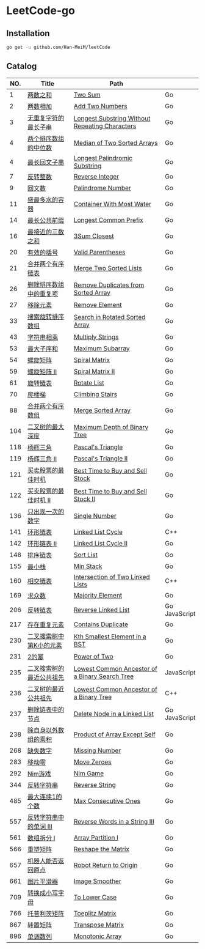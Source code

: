 # LeetCode-go

## Installation

```sh
go get -u github.com/Han-MeiM/leetCode
```

## Catalog

| NO.  | Title                                                        | Path                                                 |                                          |
| ---- | ------------------------------------------------------------ | ------------------------------------------------------------ | ---- |
| 1 | [两数之和](https://leetcode-cn.com/problems/two-sum) | [Two Sum](./001.%20Two%20Sum)| Go |
| 2 | [两数相加](https://leetcode-cn.com/problems/add-two-numbers) | [Add Two Numbers](./002.%20Add%20Two%20Numbers) | Go |
| 3 | [无重复字符的最长子串](https://leetcode-cn.com/problems/longest-substring-without-repeating-characters) | [Longest Substring Without Repeating Characters](./003.%20Longest%20Substring%20Without%20Repeating%20Characters) | Go |
| 4 | [两个排序数组的中位数](https://leetcode-cn.com/problems/median-of-two-sorted-arrays) | [Median of Two Sorted Arrays](./004.%20Median%20of%20Two%20Sorted%20Arrays) | Go |
| 4 | [最长回文子串](https://leetcode-cn.com/problems/longest-palindromic-substring) | [Longest Palindromic Substring](./005.%20Longest%20Palindromic%20Substring) | Go |
| 7 | [反转整数](https://leetcode-cn.com/problems/reverse-integer) | [Reverse Integer](./007.%20Reverse%20Integer) | Go |
| 9 | [回文数](https://leetcode-cn.com/problems/palindrome-number) | [Palindrome Number](./009.%20Palindrome%20Number) | Go |
| 11 | [盛最多水的容器](https://leetcode-cn.com/problems/container-with-most-water) | [Container With Most Water](./011.%20Container%20With%20Most%20Water) | Go |
| 14 | [最长公共前缀](https://leetcode-cn.com/problems/longest-common-prefix) | [Longest Common Prefix](./014.%20Longest%20Common%20Prefix) | Go |
| 16 | [最接近的三数之和](https://leetcode-cn.com/problems/3sum-closest) | [3Sum Closest](./016.%203Sum%20Closest) | Go |
| 20 | [有效的括号](https://leetcode-cn.com/problems/valid-parentheses) | [Valid Parentheses](./020.%20Valid%20Parentheses) | Go |
| 21 | [合并两个有序链表](https://leetcode-cn.com/problems/merge-two-sorted-lists) | [Merge Two Sorted Lists](./021.%20Merge％20Two％20Sorted％20Lists) | Go |
| 26 | [删除排序数组中的重复项](https://leetcode-cn.com/problems/remove-duplicates-from-sorted-array) | [Remove Duplicates from Sorted Array](./026.%20Remove%20Duplicates%20from%20Sorted%20Array) | Go |
| 27 | [移除元素](https://leetcode-cn.com/problems/remove-element) | [Remove Element](./027.%20Remove%20Element) | Go |
| 33 | [搜索旋转排序数组](https://leetcode-cn.com/problems/search-in-rotated-sorted-array) | [Search in Rotated Sorted Array](./033.%20Search%20in%20Rotated%20Sorted%20Array) | Go |
| 43 | [字符串相乘](https://leetcode-cn.com/problems/multiply-strings) | [Multiply Strings](./043.%20Multiply%20Strings) | Go |
| 53 | [最大子序和](https://leetcode-cn.com/problems/maximum-subarray) | [Maximum Subarray](./053.%20Maximum%20Subarray) | Go |
| 54 | [螺旋矩阵](https://leetcode-cn.com/problems/spiral-matrix) | [Spiral Matrix](./054.%20Spiral%20Matrix) | Go |
| 59 | [螺旋矩阵 II](https://leetcode-cn.com/problems/spiral-matrix-ii) | [Spiral Matrix II](./054.%20Spiral%20Matrix%20II) | Go |
| 61 | [旋转链表](https://leetcode-cn.com/problems/rotate-list) | [Rotate List](./061.%20Rotate%20List) | Go |
| 70 | [爬楼梯](https://leetcode-cn.com/problems/climbing-stairs) | [Climbing Stairs](./070.%20Climbing%20Stairs) | Go |
| 88 | [合并两个有序数组](https://leetcode-cn.com/problems/merge-sorted-array) | [Merge Sorted Array](./088.%20Merge%20Sorted%20Array) | Go |
| 104 | [二叉树的最大深度](https://leetcode-cn.com/problems/maximum-depth-of-binary-tree) | [Maximum Depth of Binary Tree](./104.%20Maximum%20Depth%20of%20Binary%20Tree) | Go |
| 118 | [杨辉三角](https://leetcode-cn.com/problems/pascals-triangle) | [Pascal's Triangle](./118.%20Pascal's%20Triangle) | Go |
| 119 | [杨辉三角 II](https://leetcode-cn.com/problems/pascals-triangle-ii) | [Pascal's Triangle II]() | Go |
| 121 | [买卖股票的最佳时机](https://leetcode-cn.com/problems/best-time-to-buy-and-sell-stock) | [Best Time to Buy and Sell Stock](./121.%20Best%20Time%20to%20Buy%20and%20Sell%20Stock) | Go |
| 122 | [买卖股票的最佳时机 II](https://leetcode-cn.com/problems/best-time-to-buy-and-sell-stock-ii) | [Best Time to Buy and Sell Stock II](./122.%20Best%20Time%20to%20Buy%20and%20Sell%20Stock%20II) | Go |
| 136 | [只出现一次的数字](https://leetcode-cn.com/problems/single-number) | [Single Number](./136.%20Single%20Number) | Go |
| 141 | [环形链表](https://leetcode-cn.com/problems/linked-list-cycle) | [Linked List Cycle](./141.%20Linked%20List%20Cycle) | C++ |
| 142 | [环形链表 II](https://leetcode-cn.com/problems/linked-list-cycle-ii) | [Linked List Cycle II](./142.%20Linked%20List%20Cycle%20II) | Go |
| 148 | [排序链表](https://leetcode-cn.com/problems/sort-list) | [Sort List](./148.%Sort%20List) | Go |
| 155  | [最小栈](https://leetcode-cn.com/problems/min-stack) | [Min Stack](./155.%20Min％20Stack) | Go |
| 160 | [相交链表](https://leetcode-cn.com/problems/intersection-of-two-linked-lists) | [Intersection of Two Linked Lists](./160.%20Intersection%20of%20Two%20Linked%20Lists) | C++ |
| 169  | [求众数](https://leetcode-cn.com/problems/majority-element)  | [Majority Element](./169.%20Majority%20Element) | Go |
| 206 | [反转链表](https://leetcode-cn.com/problems/reverse-linked-list) | [Reverse Linked List](./206.%20Reverse%20Linked%20List) | Go<br />JavaScript |
| 217  | [存在重复元素](https://leetcode-cn.com/problems/contains-duplicate) | [Contains Duplicate](./217.%20Contains%20Duplicate) | Go |
| 230  | [二叉搜索树中第K小的元素](https://leetcode-cn.com/problems/kth-smallest-element-in-a-bst) | [Kth Smallest Element in a BST](./230.%20Kth%20Smallest%20Element%20in%20a%20BST) | Go |
| 231  | [2的幂](https://leetcode-cn.com/problems/power-of-two) | [Power of Two](./231.%20Power%20of%20Two) | Go |
| 235 | [二叉搜索树的最近公共祖先](https://leetcode-cn.com/problems/lowest-common-ancestor-of-a-binary-search-tree) | [Lowest Common Ancestor of a Binary Search Tree](./235.%20Lowest%20Common%20Ancestor%20of%20a%20Binary%20Search%20Tree) | JavaScript |
| 236 | [二叉树的最近公共祖先](https://leetcode-cn.com/problems/lowest-common-ancestor-of-a-binary-tree) | [Lowest Common Ancestor of a Binary Tree](./236.%20Lowest%20Common%20Ancestor%20of%20a%20Binary%20Tree) | C++ |
| 237 | [删除链表中的节点](https://leetcode-cn.com/problems/delete-node-in-a-linked-list) | [Delete Node in a Linked List](./237.%20Delete%20Node%20in%20a%20Linked%20List) | Go<br />JavaScript |
| 238 | [除自身以外数组的乘积](https://leetcode-cn.com/problems/product-of-array-except-self) | [Product of Array Except Self](./237.%20Product%20of%20Array%20Except%20Self) | Go |
| 268 | [缺失数字](https://leetcode-cn.com/problems/missing-number) | [Missing Number](./268.％20Missing%20Number) | Go |
| 283 | [移动零](https://leetcode-cn.com/problems/move-zeroes) | [Move Zeroes](./283.％20Move％20Zeroes) | Go |
| 292 | [Nim游戏](https://leetcode-cn.com/problems/nim-game) | [Nim Game](./292.％20Nim%20Game) | Go |
| 344 | [反转字符串](https://leetcode-cn.com/problems/reverse-string) | [Reverse String](./344.％20Reverse%20String) | Go |
| 485 | [最大连续1的个数](https://leetcode-cn.com/problems/max-consecutive-ones) | [Max Consecutive Ones](./485.％20Max%20Consecutive%20Ones) | Go |
| 557 | [反转字符串中的单词 III](https://leetcode-cn.com/problems/reverse-words-in-a-string-iii) | [Reverse Words in a String III](./557.%20Reverse%20Words%20in%20a%20String%20III) | Go |
| 561 | [数组拆分 I](https://leetcode-cn.com/problems/array-partition-i) | [Array Partition I](./561.%20Array%20Partition%20I) | Go |
| 566 | [重塑矩阵](https://leetcode-cn.com/problems/reshape-the-matrix) | [Reshape the Matrix](./566.%20Reshape%20the%20Matrix) | Go |
| 657 | [机器人能否返回原点](https://leetcode-cn.com/problems/robot-return-to-origin) | [Robot Return to Origin](./657.%20Robot%20Return%20to%20Origin) | Go |
| 661 | [图片平滑器](https://leetcode-cn.com/problems/image-smoother) | [Image Smoother](./661.%20Image%20Smoother) | Go |
| 709 | [转换成小写字母](https://leetcode-cn.com/problems/to-lower-case) | [To Lower Case](./709.%20To%20Lower%20Case) | Go |
| 766 | [托普利茨矩阵](https://leetcode-cn.com/problems/toeplitz-matrix) | [Toeplitz Matrix](./766.%20Toeplitz%20Matrix) | Go |
| 867 | [转置矩阵](https://leetcode-cn.com/problems/transpose-matrix) | [Transpose Matrix](./867.%20Transpose%20Matrix) | Go |
| 896 | [单调数列](https://leetcode-cn.com/problems/monotonic-array) | [Monotonic Array](./896.%20Monotonic%20Array) | Go |

